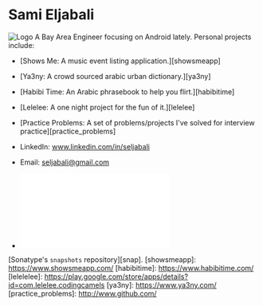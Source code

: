 # Sami Eljabali
![Logo](https://avatars2.githubusercontent.com/u/1254921?v=3&u=3f3df394ed0f2335b8dc7c52387c5a392fb5b193&s=400)
A Bay Area Engineer focusing on Android lately. Personal projects include:

- [Shows Me: A music event listing application.][showsmeapp]
- [Ya3ny: A crowd sourced arabic urban dictionary.][ya3ny]
- [Habibi Time: An Arabic phrasebook to help you flirt.][habibitime]
- [Lelelee: A one night project for the fun of it.][lelelee]
- [Practice Problems: A set of problems/projects I've solved for interview practice][practice_problems]

- LinkedIn: www.linkedin.com/in/seljabali
- Email: seljabali@gmail.com
- ![Resume](website/static/seljabali.pdf)

[Sonatype's `snapshots` repository][snap].
[showsmeapp]: https://www.showsmeapp.com/
[habibitime]: https://www.habibitime.com/
[lelelelee]: https://play.google.com/store/apps/details?id=com.lelelee.codingcamels
[ya3ny]: https://www.ya3ny.com/
[practice_problems]: http://www.github.com/
